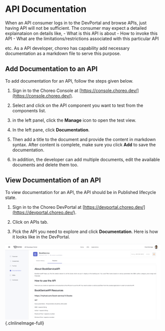 # API Documentation

When an API consumer logs in to the DevPortal and browse APIs, just having API will not be sufficient. The consumer may expect a detailed explainataion on details like,
    - What is this API is about
    - How to invoke this API
    - What are the limitations/restrictions associated with this particular API

etc. As a API developer, choreo has capability add necessary documentation as a markdown file to serve this purpose.

## Add Documentation to an API

To add documentation for an API, follow the steps given below.

1. Sign in to the Choreo Console at [https://console.choreo.dev/](https://console.choreo.dev/).

2. Select and click on the API component you want to test from the components list. 

3. in the left panel, click the **Manage** icon to open the test view.

4. In the left pane, click **Documentation**.

5. Then add a title to the document and provide the content in markdown syntax. After content is complete, make sure you click **Add** to save the documentation.

6. In addition, the developer can add multiple documents, edit the available documents and delete them too.


## View Documentation of an API

To view documentation for an API, the API should be in Published lifecycle state.

1. Sign in to the Choreo DevPortal at [https://devportal.choreo.dev/](https://devportal.choreo.dev/).

2. Click on APIs tab.

3. Pick the API you need to explore and click **Documentation**. Here is how it looks like in the DevPortal. 

![View Documentation in the DevPortal](../assets/img/manage/documentation/documentationDevPortalView.png){.cInlineImage-full}
